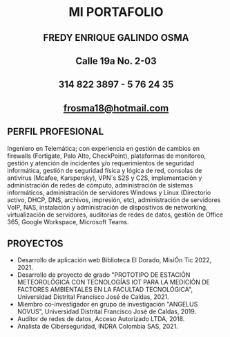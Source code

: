 

<center>
<h1> MI PORTAFOLIO </h1>

## FREDY ENRIQUE GALINDO OSMA
## Calle 19a No. 2-03
## 314 822 3897 - 5 76 24 35
## frosma18@hotmail.com
</center>


## **PERFIL PROFESIONAL**

Ingeniero en Telemática; con experiencia en gestión de cambios en firewalls (Fortigate, Palo
Alto, CheckPoint), plataformas de monitoreo, gestión y atención de incidentes y/o
requerimientos de seguridad informática, gestión de seguridad física y lógica de red, consolas de
antivirus (Mcafee, Karspersky), VPN´s S2S y C2S, implementación y administración de redes de
cómputo, administración de sistemas informáticos, administración de servidores Windows y
Linux (Directorio activo, DHCP, DNS, archivos, impresión, etc), administración de servidores
VoIP, NAS, instalación y administración de dispositivos de networking, virtualización de
servidores, auditorias de redes de datos, gestión de Office 365, Google Workspace, Microsoft
Teams.

## **PROYECTOS**

* Desarrollo de aplicación web Biblioteca El Dorado, MisiÓn Tic 2022, 2021.
* Desarrollo de proyecto de grado "PROTOTIPO DE ESTACIÓN METEOROLÓGICA CON TECNOLOGÍAS IOT PARA LA MEDICIÓN DE FACTORES AMBIENTALES EN LA FACULTAD TECNOLÓGICA", Universidad Distrital Francisco José de Caldas, 2021.
* Miembro co-investigador en grupo de investigación "ANGELUS NOVUS", Universidad Distrital Francisco José de Caldas, 2019.
* Auditor de redes de datos, Acceso Autorizado LTDA, 2018.
* Analista de Ciberseguridad, INDRA Colombia SAS, 2021.
